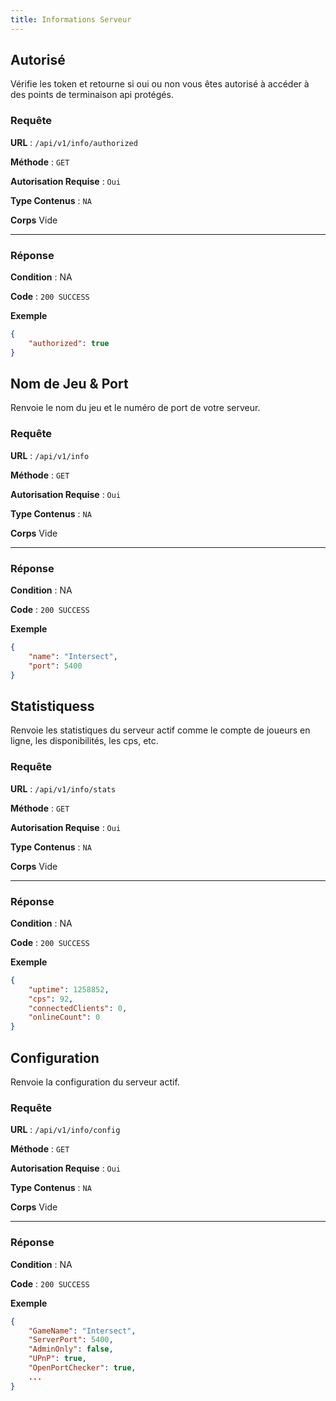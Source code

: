```yaml
---
title: Informations Serveur
---
```



## Autorisé

Vérifie les token et retourne si oui ou non vous êtes autorisé à accéder à des points de terminaison api protégés.

### Requête

**URL** : `/api/v1/info/authorized`

**Méthode** : `GET`

**Autorisation Requise** : `Oui`

**Type Contenus** : `NA`

**Corps**
Vide

---

### Réponse

**Condition** : NA

**Code** : `200 SUCCESS`

**Exemple**

```json
{
	"authorized": true
}
```

## Nom de Jeu & Port

Renvoie le nom du jeu et le numéro de port de votre serveur.

### Requête

**URL** : `/api/v1/info`

**Méthode** : `GET`

**Autorisation Requise** : `Oui`

**Type Contenus** : `NA`

**Corps**
Vide

---

### Réponse

**Condition** : NA

**Code** : `200 SUCCESS`

**Exemple**

```json
{
	"name": "Intersect",
	"port": 5400
}
```

## Statistiquess

Renvoie les statistiques du serveur actif comme le compte de joueurs en ligne, les disponibilités, les cps, etc.

### Requête

**URL** : `/api/v1/info/stats`

**Méthode** : `GET`

**Autorisation Requise** : `Oui`

**Type Contenus** : `NA`

**Corps**
Vide

---

### Réponse

**Condition** : NA

**Code** : `200 SUCCESS`

**Exemple**

```json
{
	"uptime": 1258852,
	"cps": 92,
	"connectedClients": 0,
	"onlineCount": 0
}
```


## Configuration

Renvoie la configuration du serveur actif.

### Requête

**URL** : `/api/v1/info/config`

**Méthode** : `GET`

**Autorisation Requise** : `Oui`

**Type Contenus** : `NA`

**Corps**
Vide

---

### Réponse

**Condition** : NA

**Code** : `200 SUCCESS`

**Exemple**

```json
{
	"GameName": "Intersect",
	"ServerPort": 5400,
	"AdminOnly": false,
	"UPnP": true,
	"OpenPortChecker": true,
	...
}
```

